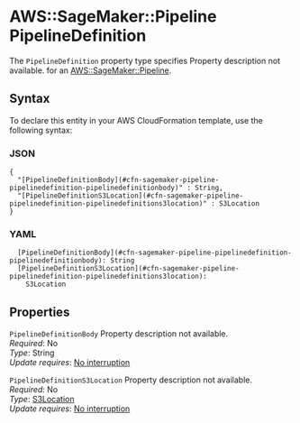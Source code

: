 # AWS::SageMaker::Pipeline PipelineDefinition<a name="aws-properties-sagemaker-pipeline-pipelinedefinition"></a>

<a name="aws-properties-sagemaker-pipeline-pipelinedefinition-description"></a>The `PipelineDefinition` property type specifies Property description not available\. for an [AWS::SageMaker::Pipeline](aws-resource-sagemaker-pipeline.md)\.

## Syntax<a name="aws-properties-sagemaker-pipeline-pipelinedefinition-syntax"></a>

To declare this entity in your AWS CloudFormation template, use the following syntax:

### JSON<a name="aws-properties-sagemaker-pipeline-pipelinedefinition-syntax.json"></a>

```
{
  "[PipelineDefinitionBody](#cfn-sagemaker-pipeline-pipelinedefinition-pipelinedefinitionbody)" : String,
  "[PipelineDefinitionS3Location](#cfn-sagemaker-pipeline-pipelinedefinition-pipelinedefinitions3location)" : S3Location
}
```

### YAML<a name="aws-properties-sagemaker-pipeline-pipelinedefinition-syntax.yaml"></a>

```
  [PipelineDefinitionBody](#cfn-sagemaker-pipeline-pipelinedefinition-pipelinedefinitionbody): String
  [PipelineDefinitionS3Location](#cfn-sagemaker-pipeline-pipelinedefinition-pipelinedefinitions3location):
    S3Location
```

## Properties<a name="aws-properties-sagemaker-pipeline-pipelinedefinition-properties"></a>

`PipelineDefinitionBody` <a name="cfn-sagemaker-pipeline-pipelinedefinition-pipelinedefinitionbody"></a>
Property description not available\.  
_Required_: No  
_Type_: String  
_Update requires_: [No interruption](https://docs.aws.amazon.com/AWSCloudFormation/latest/UserGuide/using-cfn-updating-stacks-update-behaviors.html#update-no-interrupt)

`PipelineDefinitionS3Location` <a name="cfn-sagemaker-pipeline-pipelinedefinition-pipelinedefinitions3location"></a>
Property description not available\.  
_Required_: No  
_Type_: [S3Location](aws-properties-sagemaker-pipeline-s3location.md)  
_Update requires_: [No interruption](https://docs.aws.amazon.com/AWSCloudFormation/latest/UserGuide/using-cfn-updating-stacks-update-behaviors.html#update-no-interrupt)
